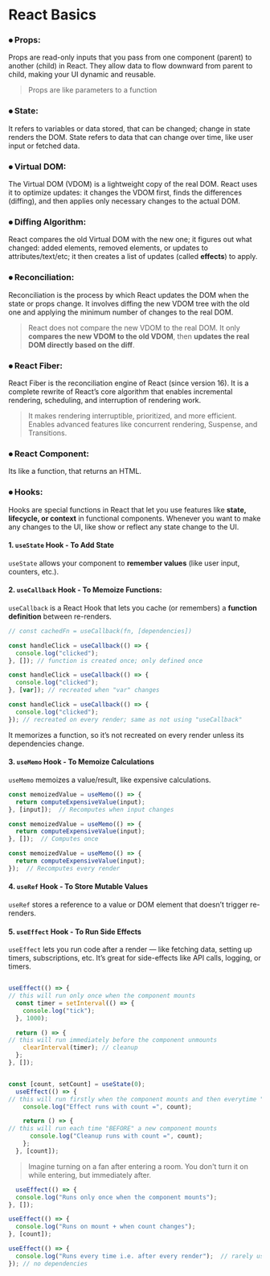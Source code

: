 # React Basics

### **⦁	Props:** 
Props are read-only inputs that you pass from one component (parent) to another (child) in React.
They allow data to flow downward from parent to child, making your UI dynamic and reusable.
> Props are like parameters to a function

### **⦁	State:** 
It refers to variables or data stored, that can be changed; change in state renders the DOM.
State refers to data that can change over time, like user input or fetched data.

### **⦁	Virtual DOM:** 
The Virtual DOM (VDOM) is a lightweight copy of the real DOM. React uses it to optimize updates: it changes the VDOM first, finds the differences (diffing), and then applies only necessary changes to the actual DOM.

### **⦁	Diffing Algorithm:** 
React compares the old Virtual DOM with the new one; it figures out what changed: added elements, removed elements, or updates to attributes/text/etc; it then creates a list of updates (called **effects**) to apply.

### **⦁	Reconciliation:** 
Reconciliation is the process by which React updates the DOM when the state or props change. It involves diffing the new VDOM tree with the old one and applying the minimum number of changes to the real DOM.
> React does not compare the new VDOM to the real DOM. It only **compares the new VDOM to the old VDOM**, then **updates the real DOM directly based on the diff**.

### **⦁	React Fiber:** 
React Fiber is the reconciliation engine of React (since version 16). It is a complete rewrite of React’s core algorithm that enables incremental rendering, scheduling, and interruption of rendering work.
> It makes rendering interruptible, prioritized, and more efficient. Enables advanced features like concurrent rendering, Suspense, and Transitions.

### **⦁	React Component:** 
Its like a function, that returns an HTML.

### **⦁	Hooks:** 
Hooks are special functions in React that let you use features like **state, lifecycle, or context** in functional components. Whenever you want to make any changes to the UI, like show or reflect any state change to the UI.

#### **1.	`useState` Hook - To Add State** 
`useState` allows your component to **remember values** (like user input, counters, etc.).

#### **2.	`useCallback` Hook - To Memoize Functions:** 
`useCallback` is a React Hook that lets you cache (or remembers) a **function definition** between re-renders.
```js
// const cachedFn = useCallback(fn, [dependencies])

const handleClick = useCallback(() => {
  console.log("clicked");
}, []); // function is created once; only defined once

const handleClick = useCallback(() => {
  console.log("clicked");
}, [var]); // recreated when "var" changes

const handleClick = useCallback(() => {
  console.log("clicked");
}); // recreated on every render; same as not using "useCallback"

```
It memorizes a function, so it’s not recreated on every render unless its dependencies change.

#### **3.	`useMemo` Hook - To Memoize Calculations** 
`useMemo` memoizes a value/result, like expensive calculations.
```js
const memoizedValue = useMemo(() => {
  return computeExpensiveValue(input);
}, [input]);  // Recomputes when input changes

const memoizedValue = useMemo(() => {
  return computeExpensiveValue(input);
}, []);  // Computes once

const memoizedValue = useMemo(() => {
  return computeExpensiveValue(input);
});  // Recomputes every render
```

#### **4.	`useRef` Hook - To Store Mutable Values** 
`useRef` stores a reference to a value or DOM element that doesn’t trigger re-renders.

#### **5.	`useEffect` Hook - To Run Side Effects** 
`useEffect` lets you run code after a render — like fetching data, setting up timers, subscriptions, etc. It’s great for side-effects like API calls, logging, or timers.

```js

useEffect(() => {
// this will run only once when the component mounts
  const timer = setInterval(() => {
    console.log("tick");
  }, 1000);

  return () => {
// this will run immediately before the component unmounts
    clearInterval(timer); // cleanup
  };
}, []);


const [count, setCount] = useState(0);
  useEffect(() => {
// this will run firstly when the component mounts and then everytime "count" changes
    console.log("Effect runs with count =", count);

    return () => {
// this will run each time "BEFORE" a new component mounts
      console.log("Cleanup runs with count =", count);
    };
  }, [count]);

```

> Imagine turning on a fan after entering a room. You don't turn it on while entering, but immediately after.

```js
  useEffect(() => {
  console.log("Runs only once when the component mounts");
}, []);

useEffect(() => {
  console.log("Runs on mount + when count changes");
}, [count]);

useEffect(() => {
  console.log("Runs every time i.e. after every render");  // rarely used
}); // no dependencies

```
